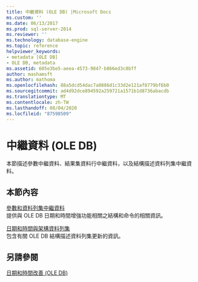 ```yaml
---
title: 中繼資料 (OLE DB) |Microsoft Docs
ms.custom: ''
ms.date: 06/13/2017
ms.prod: sql-server-2014
ms.reviewer: ''
ms.technology: database-engine
ms.topic: reference
helpviewer_keywords:
- metadata [OLE DB]
- OLE DB, metadata
ms.assetid: 605e3be5-aeea-4573-9847-b866ed3c8bff
author: mashamsft
ms.author: mathoma
ms.openlocfilehash: 88a5dcd54dac7a0886d1c33d2e121af8779bf6b0
ms.sourcegitcommit: ad4d92dce894592a259721a1571b1d8736abacdb
ms.translationtype: MT
ms.contentlocale: zh-TW
ms.lasthandoff: 08/04/2020
ms.locfileid: "87598509"
---
```

# <a name="metadata-ole-db"></a>中繼資料 (OLE DB)
  本節描述參數中繼資料、結果集資料行中繼資料，以及結構描述資料列集中繼資料。  
  
## <a name="in-this-section"></a>本節內容  
 [參數和資料列集中繼資料](../../relational-databases/native-client-ole-db-date-time/metadata-parameter-and-rowset.md)  
 提供與 OLE DB 日期和時間增強功能相關之結構和命令的相關資訊。  
  
 [日期和時間與架構資料列集](../../relational-databases/native-client-ole-db-date-time/metadata-date-and-time-and-schema-rowsets.md)  
 包含有關 OLE DB 結構描述資料列集更新的資訊。  
  
## <a name="see-also"></a>另請參閱  
 [日期和時間改善 &#40;OLE DB&#41;](../../relational-databases/native-client-ole-db-date-time/date-and-time-improvements-ole-db.md)  
  
  
